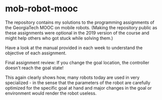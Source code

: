 # mob-robot-mooc
The repository contains my solutions to the programming assignments of the GeorgiaTech MOOC on mobile robots. (Making the repository public as these assignments were optional in the 2019 version of the course and might help others who got stuck while solving them.)

Have a look at the manual provided in each week to understand the objective of each assignment.

Final assignment review: If you change the goal location, the controller doesn't reach the goal state! 

This again clearly shows how, many robots today are used in very specialized - in the sense that the parameters of the robot are carefully optimized for the specific goal at hand and major changes in the goal or environment would render the robot useless.
